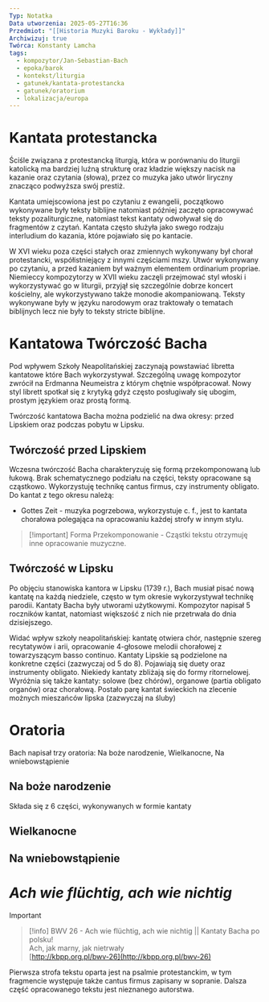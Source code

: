 ```yaml
---
Typ: Notatka
Data utworzenia: 2025-05-27T16:36
Przedmiot: "[[Historia Muzyki Baroku - Wykłady]]"
Archiwizuj: true
Twórca: Konstanty Lamcha
tags:
  - kompozytor/Jan-Sebastian-Bach
  - epoka/barok
  - kontekst/liturgia
  - gatunek/kantata-protestancka
  - gatunek/oratorium
  - lokalizacja/europa
---
```

# Kantata protestancka

Ściśle związana z protestancką liturgią, która w porównaniu do liturgii katolicką ma bardziej luźną strukturę oraz kładzie większy nacisk na kazanie oraz czytania (słowa), przez co muzyka jako utwór liryczny znacząco podwyższa swój prestiż.

Kantata umiejscowiona jest po czytaniu z ewangelii, początkowo wykonywane były teksty biblijne natomiast później zaczęto opracowywać teksty pozaliturgiczne, natomiast tekst kantaty odwoływał się do fragmentów z czytań. Kantata często służyła jako swego rodzaju interludium do kazania, które pojawiało się po kantacie.

W XVI wieku poza części stałych oraz zmiennych wykonywany był chorał protestancki, współistniejący z innymi częściami mszy. Utwór wykonywany po czytaniu, a przed kazaniem był ważnym elementem ordinarium propriae. Niemieccy kompozytorzy w XVII wieku zaczęli przejmować styl włoski i wykorzystywać go w liturgii, przyjął się szczególnie dobrze koncert kościelny, ale wykorzystywano także monodie akompaniowaną. Teksty wykonywane były w języku narodowym oraz traktowały o tematach biblijnych lecz nie były to teksty stricte biblijne.

# Kantatowa Twórczość Bacha

Pod wpływem Szkoły Neapolitańskiej zaczynają powstawiać libretta kantatowe które Bach wykorzystywał. Szczególną uwagę kompozytor zwrócił na Erdmanna Neumeistra z którym chętnie współpracował. Nowy styl librett spotkał się z krytyką gdyż często posługiwały się ubogim, prostym językiem oraz prostą formą.

Twórczość kantatowa Bacha można podzielić na dwa okresy: przed Lipskiem oraz podczas pobytu w Lipsku.

## Twórczość przed Lipskiem

Wczesna twórczość Bacha charakteryzuję się formą przekomponowaną lub łukową. Brak schematycznego podziału na części, teksty opracowane są cząstkowo. Wykorzystuję technikę cantus firmus, czy instrumenty obligato. Do kantat z tego okresu należą:

- Gottes Zeit - muzyka pogrzebowa, wykorzystuje c. f., jest to kantata chorałowa polegająca na opracowaniu każdej strofy w innym stylu.

  

> [!important] Forma Przekomponowanie - Cząstki tekstu otrzymuję inne opracowanie muzyczne.

## Twórczość w Lipsku

Po objęciu stanowiska kantora w Lipsku (1739 r.), Bach musiał pisać nową kantatę na każdą niedziele, często w tym okresie wykorzystywał technikę parodii. Kantaty Bacha były utworami użytkowymi. Kompozytor napisał 5 roczników kantat, natomiast większość z nich nie przetrwała do dnia dzisiejszego.

Widać wpływ szkoły neapolitańskiej: kantatę otwiera chór, następnie szereg recytatywów i arii, opracowanie 4-głosowe melodii chorałowej z towarzyszącym basso continuo. Kantaty Lipskie są podzielone na konkretne części (zazwyczaj od 5 do 8). Pojawiają się duety oraz instrumenty obligato. Niekiedy kantaty zbliżają się do formy ritornelowej. Wyróżnia się także kantaty: solowe (bez chórów), organowe (partia obligato organów) oraz chorałową. Postało parę kantat świeckich na zlecenie możnych mieszańców lipska (zazwyczaj na śluby)

# Oratoria

Bach napisał trzy oratoria: Na boże narodzenie, Wielkanocne, Na wniebowstąpienie

## Na boże narodzenie

Składa się z 6 części, wykonywanych w formie kantaty

## Wielkanocne

## Na wniebowstąpienie

  

# _Ach wie flüchtig, ach wie nichtig_

> [!important]
> 
> > [!info] BWV 26 - Ach wie flüchtig, ach wie nichtig || Kantaty Bacha po polsku!  
> > Ach, jak marny, jak nietrwały  
> > [http://kbpp.org.pl/bwv-26](http://kbpp.org.pl/bwv-26)  

Pierwsza strofa tekstu oparta jest na psalmie protestanckim, w tym fragmencie występuje także cantus firmus zapisany w sopranie. Dalsza część opracowanego tekstu jest nieznanego autorstwa.